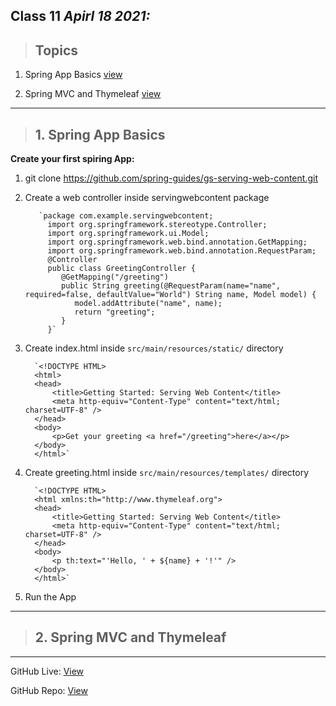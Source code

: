 ## Class 11  *Apirl 18 2021:* 

> ## Topics

   1.  Spring App Basics [view](https://spring.io/guides/gs/serving-web-content/)

   2.  Spring MVC and Thymeleaf [view]( https://www.thymeleaf.org/doc/articles/springmvcaccessdata.html)
   
---

> ## 1. Spring App Basics 

**Create your first spiring App:**

   1. git clone https://github.com/spring-guides/gs-serving-web-content.git

   2. Create a web controller inside servingwebcontent package

             `package com.example.servingwebcontent;
               import org.springframework.stereotype.Controller;
               import org.springframework.ui.Model;
               import org.springframework.web.bind.annotation.GetMapping;
               import org.springframework.web.bind.annotation.RequestParam;
               @Controller
               public class GreetingController {
                  @GetMapping("/greeting")
                  public String greeting(@RequestParam(name="name", required=false, defaultValue="World") String name, Model model) {
                     model.addAttribute("name", name);
                     return "greeting";
                  }
               }`


  

   3. Create index.html inside `src/main/resources/static/` directory
     
            `<!DOCTYPE HTML>
            <html>
            <head> 
                <title>Getting Started: Serving Web Content</title> 
                <meta http-equiv="Content-Type" content="text/html; charset=UTF-8" />
            </head>
            <body>
                <p>Get your greeting <a href="/greeting">here</a></p>
            </body>
            </html>`


   4. Create greeting.html inside `src/main/resources/templates/` directory
   
            `<!DOCTYPE HTML>
            <html xmlns:th="http://www.thymeleaf.org">
            <head> 
                <title>Getting Started: Serving Web Content</title> 
                <meta http-equiv="Content-Type" content="text/html; charset=UTF-8" />
            </head>
            <body>
                <p th:text="'Hello, ' + ${name} + '!'" />
            </body>
            </html>`
            
   5. Run the App
   
---


> ## 2. Spring MVC and Thymeleaf



---

GitHub Live: [View](https://anassawalha95.github.io/reading-notes/Code%20401/Class%2011)

GitHub Repo: [View](https://github.com/anassawalha95/reading-notes/tree/main/Code%20401)
